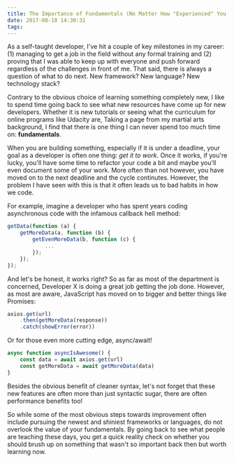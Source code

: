 ```yaml
---
title: The Importance of Fundamentals (No Matter How "Experienced" You Are)
date: 2017-08-18 14:30:31
tags:
---
```


As a self-taught developer, I've hit a couple of key milestones in my career: (1) managing to get a job in the field without any formal training and (2) proving that I was able to keep up with everyone and push forward regardless of the challenges in front of me. That said, there is always a question of what to do next. New framework? New language? New technology stack?

Contrary to the obvious choice of learning something completely new, I like to spend time going back to see what new resources have come up for new developers. Whether it is new tutorials or seeing what the curriculum  for online programs like Udacity are, Taking a page from my martial arts background, I find that there is one thing I can never spend too much time on: **fundamentals**.

<!-- more -->

When you are building something, especially if it is under a deadline, your goal as a developer is often one thing: *get it to work*. Once it works, if you're lucky, you'll have some time to refactor your code a bit and maybe you'll even document some of your work. More often than not however, you have moved on to the next deadline and the cycle continutes. However, the problem I have seen with this is that it often leads us to bad habits in how we code.

For example, imagine a developer who has spent years coding asynchronous code with the infamous callback hell method:

```js
getData(function (a) {
    getMoreData(a, function (b) {
        getEvenMoreData(b, function (c) {
        	...
        });
    });
});
```

And let's be honest, it works right? So as far as most of the department is concerned, Developer X is doing a great job getting the job done. However, as most are aware, JavaScript has moved on to bigger and better things like Promises:

```js
axios.get(url)
	.then(getMoreData(response))
	.catch(showError(error))
```

Or for those even more cutting edge, async/await!

```js
async function asyncIsAwesome() {
	const data = await axios.get(url)
	const getMoreData = await getMoreData(data)
}
```

Besides the obvious benefit of cleaner syntax, let's not forget that these new features are often more than just syntactic sugar, there are often performance benefits too!

So while some of the most obvious steps towards improvement often include pursuing the newest and shiniest frameworks or languages, do not overlook the value of your fundamentals. By going back to see what people are teaching these days, you get a quick reality check on whether you should brush up on something that wasn't so important back then but worth learning now.
